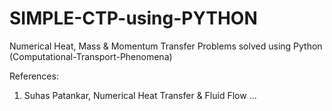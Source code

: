 # SIMPLE-CTP-using-PYTHON
Numerical Heat, Mass &amp; Momentum Transfer Problems solved using Python (Computational-Transport-Phenomena)

References:
1) Suhas Patankar, Numerical Heat Transfer & Fluid Flow
...
